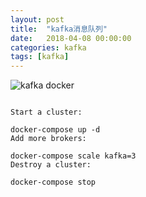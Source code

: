 ```yaml
---
layout: post
title:  "kafka消息队列"
date:   2018-04-08 00:00:00
categories: kafka
tags: [kafka]
---
```

![kafka docker](https://github.com/wurstmeister/kafka-docker)
```

Start a cluster:

docker-compose up -d
Add more brokers:

docker-compose scale kafka=3
Destroy a cluster:

docker-compose stop

```